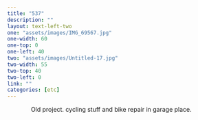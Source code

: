```yaml
---
title: "537"
description: ""
layout: text-left-two
one: "assets/images/IMG_69567.jpg"
one-width: 60
one-top: 0
one-left: 40
two: "assets/images/Untitled-17.jpg"
two-width: 55
two-top: 40
two-left: 0
link: ""
categories: [etc]
---
```


&nbsp; &nbsp; &nbsp; &nbsp; &nbsp; &nbsp; &nbsp; Old project. cycling stuff and bike repair in garage place.